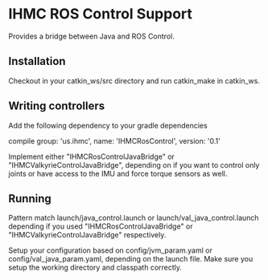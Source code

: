 # IHMC ROS Control Support

Provides a bridge between Java and ROS Control.

## Installation

Checkout in your catkin_ws/src directory and run catkin_make in catkin_ws.

## Writing controllers

Add the following dependency to your gradle dependencies

compile group: 'us.ihmc', name: 'IHMCRosControl', version: '0.1'

Implement either "IHMCRosControlJavaBridge" or "IHMCValkyrieControlJavaBridge", depending on if you want to control only joints or have access to the IMU and force torque sensors as well.

## Running

Pattern match launch/java_control.launch or launch/val_java_control.launch depending if you used "IHMCRosControlJavaBridge" or "IHMCValkyrieControlJavaBridge" respectively.

Setup your configuration based on config/jvm_param.yaml or config/val_java_param.yaml, depending on the launch file. Make sure you setup the working directory and classpath correctly. 


 